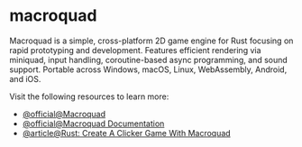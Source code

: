 # macroquad

Macroquad is a simple, cross-platform 2D game engine for Rust focusing on rapid prototyping and development. Features efficient rendering via miniquad, input handling, coroutine-based async programming, and sound support. Portable across Windows, macOS, Linux, WebAssembly, Android, and iOS.

Visit the following resources to learn more:

- [@official@Macroquad](https://macroquad.rs/)
- [@official@Macroquad Documentation](https://macroquad.rs/docs/)
- [@article@Rust: Create A Clicker Game With Macroquad](https://dev.to/flavius_the_0th/rust-create-a-clicker-game-with-macroquad-1820)